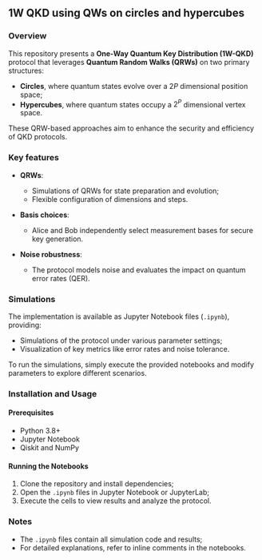 ## 1W QKD using QWs on circles and hypercubes

### Overview

This repository presents a **One-Way Quantum Key Distribution (1W-QKD)** protocol that leverages **Quantum Random Walks (QRWs)** on two primary structures:

- **Circles**, where quantum states evolve over a $2P$ dimensional position space;
- **Hypercubes**, where quantum states occupy a $2^P$ dimensional vertex space.

These QRW-based approaches aim to enhance the security and efficiency of QKD protocols.

### Key features

- **QRWs**:
  - Simulations of QRWs for state preparation and evolution;
  - Flexible configuration of dimensions and steps.

- **Basis choices**:
  - Alice and Bob independently select measurement bases for secure key generation.

- **Noise robustness**:
  - The protocol models noise and evaluates the impact on quantum error rates (QER).

### Simulations

The implementation is available as Jupyter Notebook files (`.ipynb`), providing:

- Simulations of the protocol under various parameter settings;
- Visualization of key metrics like error rates and noise tolerance.

To run the simulations, simply execute the provided notebooks and modify parameters to explore different scenarios.

### Installation and Usage

#### Prerequisites

- Python 3.8+
- Jupyter Notebook
- Qiskit and NumPy

#### Running the Notebooks

1. Clone the repository and install dependencies;
2. Open the `.ipynb` files in Jupyter Notebook or JupyterLab;
3. Execute the cells to view results and analyze the protocol.

### Notes

- The `.ipynb` files contain all simulation code and results;
- For detailed explanations, refer to inline comments in the notebooks.

